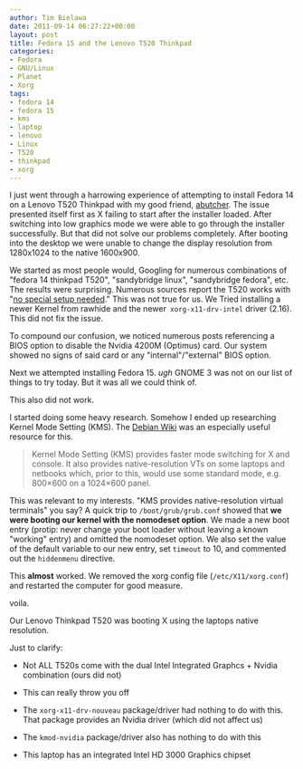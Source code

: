 ```yaml
---
author: Tim Bielawa
date: 2011-09-14 06:27:22+00:00
layout: post
title: Fedora 15 and the Lenovo T520 Thinkpad
categories:
- Fedora
- GNU/Linux
- Planet
- Xorg
tags:
- fedora 14
- fedora 15
- kms
- laptop
- lenovo
- Linux
- T520
- thinkpad
- xorg
---
```


I just went through a harrowing experience of attempting to install Fedora 14 on a Lenovo T520 Thinkpad with my good friend, [abutcher](http://afrolegs.com). The issue presented itself first as X failing to start after the installer loaded. After switching into low graphics mode we were able to go through the installer successfully. But that did not solve our problems completely. After booting into the desktop we were unable to change the display resolution from 1280x1024 to the native 1600x900.

We started as most people would, Googling for numerous combinations of "fedora 14 thinkpad T520", "sandybridge linux", "sandybridge fedora", etc. The results were surprising. Numerous sources report the T520 works with "[no special setup needed](http://mo.morsi.org/blog/node/344)." This was not true for us. We Tried installing a newer Kernel from rawhide and the newer` xorg-x11-drv-intel` driver (2.16). This did not fix the issue.

To compound our confusion, we noticed numerous posts referencing a BIOS option to disable the Nvidia 4200M (Optimus) card. Our system showed no signs of said card or any "internal"/"external" BIOS option.

Next we attempted installing Fedora 15. *ugh* GNOME 3 was not on our list of things to try today. But it was all we could think of.

This also did not work.

I started doing some heavy research. Somehow I ended up researching Kernel Mode Setting (KMS). The [Debian Wiki](http://wiki.debian.org/KernelModesetting) was an especially useful resource for this.


<blockquote>Kernel Mode Setting (KMS) provides faster mode switching for X and console. It also provides native-resolution VTs on some laptops and netbooks which, prior to this, would use some standard mode, e.g. 800×600 on a 1024×600 panel.</blockquote>


This was relevant to my interests. "KMS provides native-resolution virtual terminals" you say? A quick trip to `/boot/grub/grub.conf` showed that **we were booting our kernel with the nomodeset option**. We made a new boot entry (protip: never change your boot loader without leaving a known "working" entry) and omitted the nomodeset option. We also set the value of the default variable to our new entry, set `timeout` to 10, and commented out the `hiddenmenu` directive.

This **almost** worked. We removed the xorg config file (`/etc/X11/xorg.conf`) and restarted the computer for good measure.

voila.

Our Lenovo Thinkpad T520 was booting X using the laptops native resolution.

Just to clarify:



	
  * Not ALL T520s come with the dual Intel Integrated Graphcs + Nvidia combination (ours did not)

	
  * This can really throw you off

	
  * The `xorg-x11-drv-nouveau` package/driver had nothing to do with this. That package provides an Nvidia driver (which did not affect us)

	
  * The `kmod-nvidia` package/driver also has nothing to do with this

	
  * This laptop has an integrated Intel HD 3000 Graphics chipset


